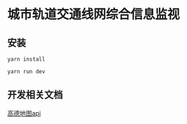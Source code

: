 # 城市轨道交通线网综合信息监视

## 安装

``` base
yarn install 

yarn run dev
```

## 开发相关文档

[高德地图api](https://lbs.amap.com/demo/list/js-api-v2 '高德地图api')

<!-- [高德地图api]: https://lbs.amap.com/demo/list/js-api-v2 ('高德地图api')  -->
